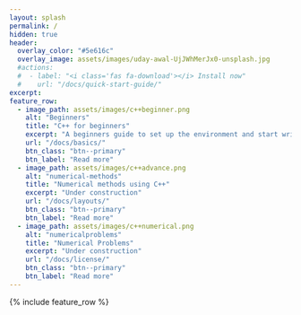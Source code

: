 ```yaml
---
layout: splash
permalink: /
hidden: true
header:
  overlay_color: "#5e616c"
  overlay_image: assets/images/uday-awal-UjJWhMerJx0-unsplash.jpg
  #actions:
  #  - label: "<i class='fas fa-download'></i> Install now"
  #    url: "/docs/quick-start-guide/"
excerpt: 
feature_row:
  - image_path: assets/images/c++beginner.png
    alt: "Beginners"
    title: "C++ for beginners"
    excerpt: "A beginners guide to set up the environment and start writing in C++"
    url: "/docs/basics/"
    btn_class: "btn--primary"
    btn_label: "Read more"
  - image_path: assets/images/c++advance.png
    alt: "numerical-methods"
    title: "Numerical methods using C++"
    excerpt: "Under construction"
    url: "/docs/layouts/"
    btn_class: "btn--primary"
    btn_label: "Read more"
  - image_path: assets/images/c++numerical.png
    alt: "numericalproblems"
    title: "Numerical Problems"
    excerpt: "Under construction"
    url: "/docs/license/"
    btn_class: "btn--primary"
    btn_label: "Read more"      
---
```


{% include feature_row %}
